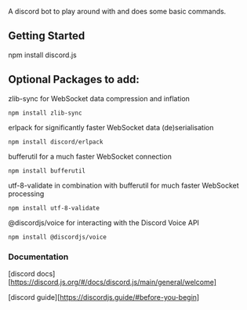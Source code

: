 A discord bot to play around with and does some basic commands. 

## Getting Started

npm install discord.js


## Optional Packages to add:
zlib-sync  for WebSocket data compression and inflation 
```
npm install zlib-sync
```
erlpack  for significantly faster WebSocket data (de)serialisation 
```
npm install discord/erlpack
```
bufferutil  for a much faster WebSocket connection 
```
npm install bufferutil
```
utf-8-validate  in combination with bufferutil for much faster WebSocket processing 
```
npm install utf-8-validate
```
@discordjs/voice  for interacting with the Discord Voice API 
```
npm install @discordjs/voice
```

### Documentation

[discord docs][https://discord.js.org/#/docs/discord.js/main/general/welcome]

[discord guide][https://discordjs.guide/#before-you-begin]